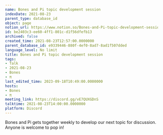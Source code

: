 ```yaml
---
name: Bones and Pi topic development session
indexDate: 2021-08-23
parent_type: database_id
object: page
notion_url: https://www.notion.so/Bones-and-Pi-topic-development-session-be2403c3ee604ff1801cd1f56dfefb13
id: be2403c3-ee60-4ff1-801c-d1f56dfefb13
archived: false
created_time: 2021-08-23T12:57:00.0000000
parent_database_id: e9339446-880f-4ef0-8ad7-8ad1f507dded
language_level: No limit
title: Bones and Pi topic development session
tags:
- Talk
- 2021-08-23
- Bones
- π
last_edited_time: 2023-09-18T10:49:00.0000000
hosts:
- Bones
- π
meeting_link: https://discord.gg/vE7QUXGDnS
talktime: 2021-08-23T14:00:00.0000000
platform: Discord
---
```


Bones and Pi gets together weekly to develop our next topic for discussion.
Anyone is welcome to pop in!










